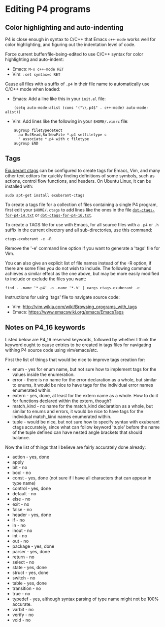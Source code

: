 # Editing P4 programs


## Color highlighting and auto-indenting

P4 is close enough in syntax to C/C++ that Emacs `c++-mode` works well
for color highlighting, and figuring out the indentation level of
code.

Force current buffer/file-being-edited to use C/C++ syntax for color
highlighting and auto-indent:

* Emacs: `M-x c++-mode RET`
* Vim: `:set syntax=c RET`

Cause all files with a suffix of `.p4` in their file name to
automatically use C/C++ mode when loaded:

* Emacs: Add a line like this in your `init.el` file:

```
    (setq auto-mode-alist (cons '("\\.p4$" . c++-mode) auto-mode-alist))
```

* Vim: Add lines like the following in your `$HOME/.vimrc` file:

```
    augroup filetypedetect
      au BufRead,BufNewFile *.p4 setfiletype c
      " associate *.p4 with c filetype
    augroup END
```


## Tags

[Exuberant ctags](http://ctags.sourceforge.net/) can be configured to
create tags for Emacs, Vim, and many other text editors for quickly
finding definitions of some symbols, such as actions, control flow
functions, and headers.  On Ubuntu Linux, it can be installed with:

    sudo apt-get install exuberant-ctags

To create a tags file for a collection of files containing a single P4
program, first edit your `$HOME/.ctags` to add lines like the ones in
the file [`dot-ctags-for-p4-14.txt`](dot-ctags-for-p4-14.txt) or
[`dot-ctags-for-p4-16.txt`](dot-ctags-for-p4-16.txt).

To create a TAGS file for use with Emacs, for all source files with a
`.p4` or `.h` suffix in the current directory and all sub-directories,
use this command:

    ctags-exuberant -e -R

Remove the '-e' command line option if you want to generate a 'tags'
file for Vim.

You can also give an explicit list of file names instead of the -R
option, if there are some files you do not wish to include.  The
following command achieves a similar effect as the one above, but may
be more easily modified to include or exclude the files you want:

    find . -name '*.p4' -o -name '*.h' | xargs ctags-exuberant -e

Instructions for using 'tags' file to navigate source code:

* Vim: http://vim.wikia.com/wiki/Browsing_programs_with_tags
* Emacs: https://www.emacswiki.org/emacs/EmacsTags


## Notes on P4_16 keywords

Listed below are P4_16 reserved keywords, followed by whether I think
the keyword ought to cause entries to be created in tags files for
navigating withing P4 source code using vim/emacs/etc.

First the list of things that would be nice to improve tags creation
for:

* enum - yes for enum name, but not sure how to implement tags for the values inside the enumeration.
* error - there is no name for the error declaration as a whole, but similar to enums, it would be nice to have tags for the individual error names enumerated within.
* extern - yes, done, at least for the extern name as a whole.  How to do it for functions declared within the extern, though?
* match_kind - no name for the match_kind declaration as a whole, but similar to enums and errors, it would be nice to have tags for the individual match_kind names enumerated within.
* tuple - would be nice, but not sure how to specify syntax with exuberant ctags accurately, since what can follow keyword 'tuple' before the name of the tuple defined can have nested angle brackets that should balance.


Now the list of things that I believe are fairly accurately done
already:

* action - yes, done
* apply
* bit - no
* bool - no
* const - yes, done (not sure if I have all characters that can appear in type name)
* control - yes, done
* default - no
* else - no
* exit - no
* false - no
* header - yes, done
* if - no
* in - no
* inout - no
* int - no
* out - no
* package - yes, done
* parser - yes, done
* return - no
* select - no
* state - yes, done
* struct - yes, done
* switch - no
* table - yes, done
* transition - no
* true - no
* typedef - yes, although syntax parsing of type name might not be 100% accurate.
* varbit - no
* verify - no
* void - no
